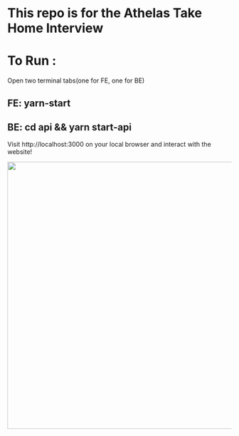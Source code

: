 # This repo is for the Athelas Take Home Interview

# To Run :

Open two terminal tabs(one for FE, one for BE)

## FE: yarn-start
## BE: cd api && yarn start-api

Visit http://localhost:3000 on your local browser and interact with the website!

<img src ="/api/static/img/uploads/readme/Screen Shot 2022-04-27 at 10.17.37 AM.png" width= 600/>


